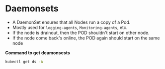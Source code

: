 # Daemonsets
- A DaemonSet ensures that all Nodes run a copy of a Pod.
- Mostly used for `logging-agents`, `Monitoring-agents`, etc.
- If the node is drainout, then the POD shouldn't start on other node.
- If the node come back's online, the POD again should start on the same node

**Command to get deamonsests**
~~~bash
kubectl get ds -A
~~~
